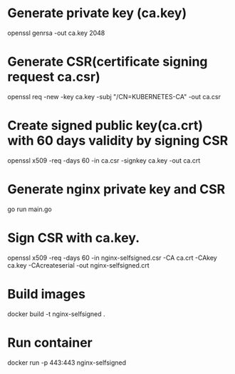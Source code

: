 # Generate private key (ca.key)
openssl genrsa -out ca.key 2048
# Generate CSR(certificate signing request ca.csr)
openssl req -new -key ca.key -subj "/CN=KUBERNETES-CA" -out ca.csr
# Create signed public key(ca.crt) with 60 days validity by signing CSR 
openssl x509 -req -days 60 -in ca.csr -signkey ca.key -out ca.crt


# Generate nginx private key and CSR
go run main.go

# Sign CSR with ca.key.
openssl x509 -req -days 60 -in nginx-selfsigned.csr -CA ca.crt -CAkey ca.key -CAcreateserial -out nginx-selfsigned.crt


# Build images
docker build -t nginx-selfsigned .

# Run container
docker run -p 443:443  nginx-selfsigned


